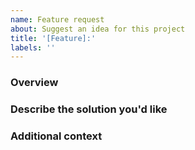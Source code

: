 ```yaml
---
name: Feature request
about: Suggest an idea for this project
title: '[Feature]:'
labels: ''
---
```


### **Overview**

<!-- A clear and concise description about the feature -->

### **Describe the solution you'd like**

<!-- A clear and concise description of what you want to happen -->

### **Additional context**

<!-- Add any other context or screenshots about the feature request here -->
